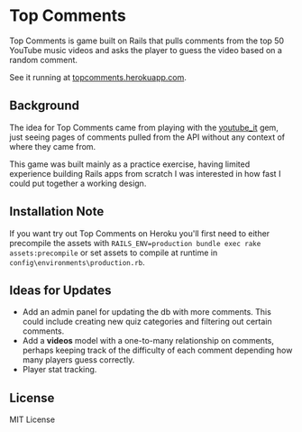 Top Comments
============

Top Comments is game built on Rails that pulls comments from the top 50 YouTube music videos and asks the player to guess the video based on a random comment.

See it running at [topcomments.herokuapp.com](http://topcomments.herokuapp.com).

Background
----------

The idea for Top Comments came from playing with the [youtube_it](http://github.com/kylejginavan/youtube_it) gem, just seeing pages of comments pulled from the API without any context of where they came from.

This game was built mainly as a practice exercise, having limited experience building Rails apps from scratch I was interested in how fast I could put together a working design.

Installation Note
-----------------

If you want try out Top Comments on Heroku you'll first need to either precompile the assets with `RAILS_ENV=production bundle exec rake assets:precompile` or set assets to compile at runtime in `config\environments\production.rb`.

Ideas for Updates
-----------------

* Add an admin panel for updating the db with more comments. This could include creating new quiz categories and filtering out certain comments.
* Add a **videos** model with a one-to-many relationship on comments, perhaps keeping track of the difficulty of each comment depending how many players guess correctly.
* Player stat tracking.

License
-------
MIT License
